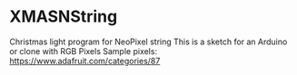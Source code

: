# XMASNString
Christmas light program for NeoPixel string
This is a sketch for an Arduino or clone with RGB Pixels
Sample pixels: https://www.adafruit.com/categories/87
